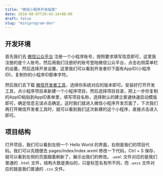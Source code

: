 ```yaml
---
title: "微信小程序开发指南"
date: 2018-08-07T20:43:14+08:00
draft: false
slug: "miniprogram-dev"
---
```


## 开发环境

首先我们去 [微信公众平台](https://mp.weixin.qq.com/wxopen/waregister?action=step1) 注册一个小程序账号，按照要求填写信息即可，这里我注册的是个人账号。然后用我们注册好的账号登陆微信公众平台，点击右侧菜单栏的设置，然后选择开发设置，这里我们可以看到开发者ID下面有AppID(小程序ID)，复制你的小程序ID那串字符。

然后我们去下载 [微信开发者工具](https://developers.weixin.qq.com/miniprogram/dev/devtools/download.html)，选择你系统对应的版本即可。安装好打开开发工具，点小程序项目来新建一个小程序项目，然后选择项目目录，把上一步你复制的AppID粘贴到AppID表单里，填写项目名称，选择默认的建立普通快速启动模版即可，确定信息无误点击确定。这时我们就进入微信小程序开发页面了，下次我们再打开微信开发者工具时，就可以看到我们这次新建的这个小程序，直接点击进入即可。

## 项目结构

打开项目，我们可以看到左侧一个 Hello World 的界面，右侧是我们的项目代码。我们可以先随便去 pages/index/index.wxml 修改一下代码，Ctrl + S 保存，就可以看到左侧的页面跟着刷新了，展示出我们的修改。`.wxml` 文件对应的是我们普通的 `.html` 文件，结构大致是类似的，只是标签名有所不同，而 `.wxss` 文件对应的就是我们普通的 `.css` 文件。